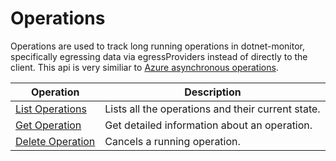 # Operations

Operations are used to track long running operations in dotnet-monitor, specifically egressing data via egressProviders instead of directly to the client. This api is very similiar to [Azure asynchronous operations](https://docs.microsoft.com/en-us/azure/azure-resource-manager/management/async-operations#url-to-monitor-status).

| Operation | Description |
|---|---|
| [List Operations](operations-list.md) | Lists all the operations and their current state. |
| [Get Operation](operations-get.md) | Get detailed information about an operation. |
| [Delete Operation](operations-delete.md) | Cancels a running operation. |
